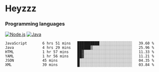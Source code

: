 # Heyzzz  

### Programming languages  

[![Node.js](https://img.shields.io/badge/-Node.js-262626?style=for-the-badge)](https://nodejs.org)
[![Java](https://img.shields.io/badge/-Java-262626?style=for-the-badge)](https://java.com)

<!--START_SECTION:waka-->

```text
JavaScript       6 hrs 51 mins   ██████████░░░░░░░░░░░░░░░   39.60 %
Java             4 hrs 29 mins   ██████▒░░░░░░░░░░░░░░░░░░   25.96 %
HTML             1 hr 57 mins    ██▓░░░░░░░░░░░░░░░░░░░░░░   11.33 %
YAML             1 hr 56 mins    ██▓░░░░░░░░░░░░░░░░░░░░░░   11.21 %
JSON             45 mins         █░░░░░░░░░░░░░░░░░░░░░░░░   04.35 %
XML              39 mins         █░░░░░░░░░░░░░░░░░░░░░░░░   03.84 %
```

<!--END_SECTION:waka-->
